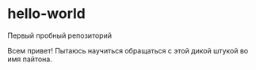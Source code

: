 # hello-world
Первый пробный репозиторий

Всем привет! Пытаюсь научиться обращаться с этой дикой штукой во имя пайтона.
